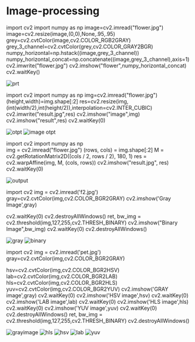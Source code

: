 # Image-processing
import cv2
import numpy as np
image=cv2.imread("flower.jpg")
image=cv2.resize(image,(0,0),None,.95,.95)
grey=cv2.cvtColor(image,cv2.COLOR_RGB2GRAY)
grey_3_channel=cv2.cvtColor(grey,cv2.COLOR_GRAY2BGR)
numpy_horizontal=np.hstack((image,grey_3_channel))
numpy_horizontal_concat=np.concatenate((image,grey_3_channel),axis=1)
cv2.imwrite("flower.jpg")
cv2.imshow("flower",numpy_horizontal_concat)
cv2.waitKey()

![prt](https://user-images.githubusercontent.com/75052954/105162953-207db380-5ac8-11eb-9c29-5372ebbadc21.png)

import cv2
import numpy as np 
img=cv2.imread("flower.jpg")
(height,width)=img.shape[:2]
res=cv2.resize(img,(int(width/2),int(height/2)),interpolation=cv2.INTER_CUBIC)
cv2.imwrite("result.jpg",res)
cv2.imshow("image",img)
cv2.imshow("result",res)
cv2.waitKey(0) 

![otpt](https://user-images.githubusercontent.com/75052954/105164668-4015db80-5aca-11eb-87b3-337449a1d05a.png)
![image otpt](https://user-images.githubusercontent.com/75052954/105165140-ccc09980-5aca-11eb-91e8-908819009f9a.png)


import cv2
import numpy as np   
img = cv2.imread("flower.jpg") 
(rows, cols) = img.shape[:2] 
M = cv2.getRotationMatrix2D((cols / 2, rows / 2), 180, 1) 
res = cv2.warpAffine(img, M, (cols, rows)) 
cv2.imshow("result.jpg", res) 
cv2.waitKey(0)


![output](https://user-images.githubusercontent.com/75052954/105166357-3ab99080-5acc-11eb-9a7a-6b01517a9da0.PNG)

import cv2
img = cv2.imread('f2.jpg')
gray=cv2.cvtColor(img,cv2.COLOR_BGR2GRAY)
cv2.imshow('Gray Image',gray)

cv2.waitKey(0)
cv2.destroyAllWindows()
ret, bw_img = cv2.threshold(img,127,255,cv2.THRESH_BINARY)
cv2.imshow("Binary Image",bw_img)
cv2.waitKey(0)
cv2.destroyAllWindows()

![gray](https://user-images.githubusercontent.com/75052954/105166952-f8448380-5acc-11eb-9a95-3084923e3f8b.PNG)
![binary](https://user-images.githubusercontent.com/75052954/105166971-fd093780-5acc-11eb-94c9-8262a6ac51f4.PNG)

import cv2
img = cv2.imread(&#39;pet.jpg&#39;)
gray=cv2.cvtColor(img,cv2.COLOR_BGR2GRAY)

hsv=cv2.cvtColor(img,cv2.COLOR_BGR2HSV)
lab=cv2.cvtColor(img,cv2.COLOR_BGR2LAB)
hls=cv2.cvtColor(img,cv2.COLOR_BGR2HLS)
yuv=cv2.cvtColor(img,cv2.COLOR_BGR2YUV)
cv2.imshow(&#39;GRAY image&#39;,gray)
cv2.waitKey(0)
cv2.imshow(&#39;HSV image&#39;,hsv)
cv2.waitKey(0)
cv2.imshow(&#39;LAB image&#39;,lab)
cv2.waitKey(0)
cv2.imshow(&#39;HLS image&#39;,hls)
cv2.waitKey(0)
cv2.imshow(&#39;YUV image&#39;,yuv)
cv2.waitKey(0)
cv2.destroyAllWindows()
ret, bw_img = cv2.threshold(img,127,255,cv2.THRESH_BINARY)
cv2.destroyAllWindows()

![grayimage](https://user-images.githubusercontent.com/75052954/105169236-1bbcfd80-5ad0-11eb-8558-ac8e7a262733.PNG)
![hls](https://user-images.githubusercontent.com/75052954/105169262-25466580-5ad0-11eb-8add-99b779e56158.PNG)
![hsv](https://user-images.githubusercontent.com/75052954/105169304-32fbeb00-5ad0-11eb-8812-2c4a1fc15f12.PNG)
![lab](https://user-images.githubusercontent.com/75052954/105169321-398a6280-5ad0-11eb-8495-9a3d5a9d00de.PNG)
![yuv](https://user-images.githubusercontent.com/75052954/105169331-3e4f1680-5ad0-11eb-9d6d-7bf7f0b83229.PNG)

